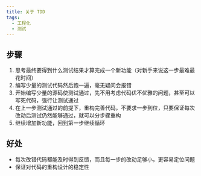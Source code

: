 ```yaml
---
title: 关于 TDD
tags:
  - 工程化
  - 测试
---
```

## 步骤

1. 思考最终要得到什么测试结果才算完成一个新功能（对新手来说这一步最难最花时间）
2. 编写少量的测试代码然后跑一遍，毫无疑问会报错
3. 开始编写少量的源码使测试通过，先不用考虑代码优不优雅的问题，甚至可以写死代码，强行让测试通过
4. 在上一步测试通过的前提下，重构完善代码，不要求一步到位，只要保证每次改动后测试仍然能够通过，就可以分步骤重构
5. 继续增加新功能，回到第一步继续循环

## 好处

- 每次改错代码都能及时得到反馈，而且每一步的改动足够小，更容易定位问题
- 保证对代码的重构设计的稳定性